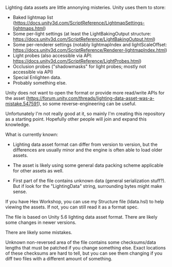 Lighting data assets are little annonying misteries. Unity uses them to store:
* Baked lightmap list (https://docs.unity3d.com/ScriptReference/LightmapSettings-lightmaps.html)
* Some per-light settings (at least the LightBakingOutput structure: https://docs.unity3d.com/ScriptReference/LightBakingOutput.html)
* Some per-renderer settings (notably lightmapIndex and lightScaleOffset: https://docs.unity3d.com/ScriptReference/Renderer-lightmapIndex.html)
* Light probes (also accessible via API: https://docs.unity3d.com/ScriptReference/LightProbes.html)
* Occlusion probes ("shadowmasks" for light probes; mostly not accessible via API)
* Special Enlighten data.
* Probably something else.

Unity does not want to open the format or provide more read/write APIs for the asset (https://forum.unity.com/threads/lighting-data-asset-was-a-mistake.547591), so some reverse-engineering can be useful.

Unfortunately I'm not really good at it, so mainly I'm creating this repository as a starting point. Hopefully other people will join and expand this knowledge.

What is currently known:

* Lighting data asset format can differ from version to version, but the differences are usually minor and the engine is often able to load older assets.

* The asset is likely using some general data packing scheme applicable for other assets as well.

* First part of the file contains unknown data (general serialization stuff?). But if look for the "LightingData" string, surrounding bytes might make sense.

If you have Hex Workshop, you can use my Structure file (ldata.hsl) to help viewing the assets. If not, you can still read it as a format spec.

The file is based on Unity 5.6 lighting data asset format. There are likely some changes in newer versions.

There are likely some mistakes.

Unknown non-reversed area of the file contains some checksums/data lengths that must be patched if you change something else. Exact locations of these checksums are hard to tell, but you can see them changing if you diff two files with a different amount of something.

